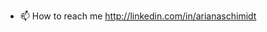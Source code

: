 
- 📫 How to reach me http://linkedin.com/in/arianaschimidt

<!---
abohrer/abohrer is a ✨ special ✨ repository because its `README.md` (this file) appears on your GitHub profile.
You can click the Preview link to take a look at your changes.
--->
